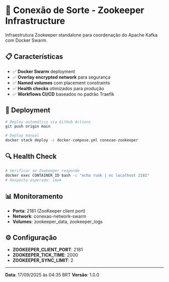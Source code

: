 # 🔧 Conexão de Sorte - Zookeeper Infrastructure

Infraestrutura Zookeeper standalone para coordenação do Apache Kafka com Docker Swarm.

## 📋 **Características**

- ✅ **Docker Swarm** deployment
- ✅ **Overlay encrypted network** para segurança
- ✅ **Named volumes** com placement constraints
- ✅ **Health checks** otimizados para produção
- ✅ **Workflows CI/CD** baseados no padrão Traefik

## 🚀 **Deployment**

```bash
# Deploy automático via GitHub Actions
git push origin main

# Deploy manual
docker stack deploy -c docker-compose.yml conexao-zookeeper
```

## 🔍 **Health Check**

```bash
# Verificar se Zookeeper responde
docker exec CONTAINER_ID bash -c "echo ruok | nc localhost 2181"
# Resposta esperada: imok
```

## 📊 **Monitoramento**

- **Porta**: 2181 (ZooKeeper client port)
- **Network**: conexao-network-swarm
- **Volumes**: zookeeper_data, zookeeper_logs

## ⚙️ **Configuração**

- **ZOOKEEPER_CLIENT_PORT**: 2181
- **ZOOKEEPER_TICK_TIME**: 2000
- **ZOOKEEPER_SYNC_LIMIT**: 2

---

**Data**: 17/09/2025 às 04:35 BRT
**Versão**: 1.0.0